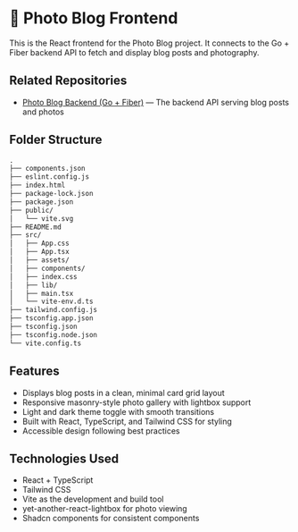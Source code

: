 # 📸 Photo Blog Frontend

This is the React frontend for the Photo Blog project. It connects to the Go + Fiber backend API to fetch and display blog posts and photography.

## Related Repositories

- [Photo Blog Backend (Go + Fiber)](https://github.com/rosscondie/super-guac) — The backend API serving blog posts and photos

## Folder Structure
```txt
.
├── components.json
├── eslint.config.js
├── index.html
├── package-lock.json
├── package.json
├── public/
│   └── vite.svg
├── README.md
├── src/
│   ├── App.css
│   ├── App.tsx
│   ├── assets/
│   ├── components/
│   ├── index.css
│   ├── lib/
│   ├── main.tsx
│   └── vite-env.d.ts
├── tailwind.config.js
├── tsconfig.app.json
├── tsconfig.json
├── tsconfig.node.json
└── vite.config.ts
```
## Features

- Displays blog posts in a clean, minimal card grid layout
- Responsive masonry-style photo gallery with lightbox support
- Light and dark theme toggle with smooth transitions
- Built with React, TypeScript, and Tailwind CSS for styling
- Accessible design following best practices

## Technologies Used

- React + TypeScript
- Tailwind CSS
- Vite as the development and build tool
- yet-another-react-lightbox for photo viewing
- Shadcn components for consistent components

